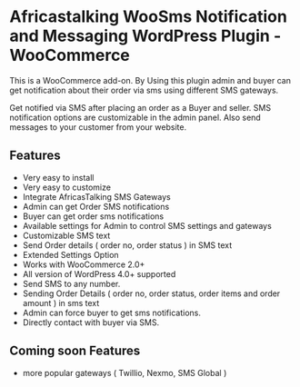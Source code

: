 # Africastalking WooSms Notification and Messaging WordPress Plugin - WooCommerce

This is a WooCommerce add-on. By Using this plugin admin and buyer can get notification about their order via sms using different SMS gateways.

Get notified via SMS after placing an order as a Buyer and seller. SMS notification options are customizable in the admin panel. Also send messages to your customer from your website.


## Features

* Very easy to install
* Very easy to customize
* Integrate AfricasTalking SMS Gateways
* Admin can get Order SMS notifications
* Buyer can get order sms notifications
* Available settings for Admin to control SMS settings and gateways
* Customizable SMS text
* Send Order details ( order no, order status ) in SMS text
* Extended Settings Option
* Works with WooCommerce 2.0+
* All version of WordPress 4.0+ supported
* Send SMS to any number.
* Sending Order Details ( order no, order status, order items and order amount ) in sms text
* Admin can force  buyer to get sms notifications.
* Directly contact with buyer via SMS.

## Coming soon Features
* more popular gateways ( Twillio, Nexmo, SMS Global )
